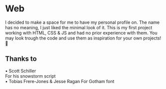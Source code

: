 # Web

I decided to make a space for me to have my personal profile on. The name has no meaning, I just liked the minimal look of it.
This is my first project working with HTML, CSS & JS and had no prior experience with them.
You may look trough the code and use them as inspiration for your own projects! :love_letter:

## Thanks to
• Scott Schiller <br>
  For his snowstorm script <br>
• Tobias Frere-Jones & Jesse Ragan
  For Gotham font

